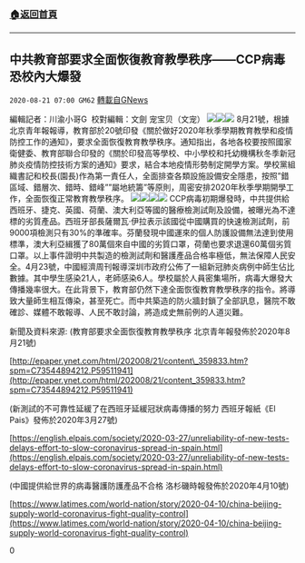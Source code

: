 ###  [:house:返回首頁](https://github.com/ourhimalayas/txt)
---

## 中共教育部要求全面恢復教育教學秩序——CCP病毒恐校內大爆發
`2020-08-21 07:00 GM62` [轉載自GNews](https://gnews.org/zh-hant/309476/)

編輯記者：川渝小哥G  校對編輯：文劍 宠宝贝（文宠）
![](https://s3.amazonaws.com/gnews-media-offload/wp-content/uploads/2020/08/21064432/1-101.png)![](https://s3.amazonaws.com/gnews-media-offload/wp-content/uploads/2020/08/21064537/2-51.jpg)![](https://s3.amazonaws.com/gnews-media-offload/wp-content/uploads/2020/08/21064557/3-24.png)
8月21號，根據北京青年報報導，教育部於20號印發《關於做好2020年秋季學期教育教學和疫情防控工作的通知》，要求全面恢復教育教學秩序。通知指出，各地各校要按照國家衛健委、教育部聯合印發的《關於印發高等學校、中小學校和托幼機構秋冬季新冠肺炎疫情防控技術方案的通知》要求，結合本地疫情形勢制定開學方案。學校黨組織書記和校長(園長)作為第一責任人，全面排查各類設施設備安全隱患，按照”錯區域、錯層次、錯時、錯峰””屬地統籌”等原則，周密安排2020年秋季學期開學工作，全面恢復正常教育教學秩序。
![](https://s3.amazonaws.com/gnews-media-offload/wp-content/uploads/2020/08/21064601/4-%E6%B4%9B%E6%9D%89%E7%9F%B6.png)![](https://s3.amazonaws.com/gnews-media-offload/wp-content/uploads/2020/08/21064608/5-%E6%B4%9B%E6%9D%89%E7%9F%B6.png)![](https://s3.amazonaws.com/gnews-media-offload/wp-content/uploads/2020/08/21064633/7-%E5%AE%9E%E9%99%85%E5%90%88%E6%A0%BC%E7%8E%8730.png)![](https://s3.amazonaws.com/gnews-media-offload/wp-content/uploads/2020/08/21064654/8-6.png)
CCP病毒初期爆發時，中共提供給西班牙、捷克、英國、荷蘭、澳大利亞等國的醫療檢測試劑及設備，被曝光為不達標的劣質產品。西班牙部長薩爾瓦·伊拉表示該國從中國購買的快速檢測試劑，前9000項檢測只有30%的準確率。芬蘭發現中國運來的個人防護設備無法達到使用標準，澳大利亞緝獲了80萬個來自中國的劣質口罩，荷蘭也要求退還60萬個劣質口罩。以上事件證明中共製造的檢測試劑和醫護產品合格率極低，無法保障人民安全。4月23號，中國經濟周刊報導深圳市政府公佈了一組新冠肺炎病例中師生佔比數據。其中學生感染21人，老師感染6人。學校屬於人員密集場所，病毒大爆發大傳播幾率很大。在此背景下，教育部仍然下達全面恢復教育教學秩序的指令。將導致大量師生相互傳染，甚至死亡。而中共築造的防火牆封鎖了全部訊息，醫院不敢確診、媒體不敢報導、人民不敢討論，將造成史無前例的人道災難。

新聞及資料來源: (教育部要求全面恢復教育教學秩序 北京青年報發佈於2020年8月21號)

[http://epaper.ynet.com/html/202008/21/content\_359833.htm?spm=C73544894212.P59511941](http://epaper.ynet.com/html/202008/21/content_359833.htm?spm=C73544894212.P59511941)

(新測試的不可靠性延緩了在西班牙延緩冠狀病毒傳播的努力 西班牙報紙《El Pais》發佈於2020年3月27號)

[https://english.elpais.com/society/2020-03-27/unreliability-of-new-tests-delays-effort-to-slow-coronavirus-spread-in-spain.html](https://english.elpais.com/society/2020-03-27/unreliability-of-new-tests-delays-effort-to-slow-coronavirus-spread-in-spain.html)

(中國提供給世界的病毒醫護防護產品不合格 洛杉磯時報發佈於2020年4月10號)

[https://www.latimes.com/world-nation/story/2020-04-10/china-beijing-supply-world-coronavirus-fight-quality-control](https://www.latimes.com/world-nation/story/2020-04-10/china-beijing-supply-world-coronavirus-fight-quality-control)



0
